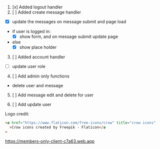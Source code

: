 1. [x] Added logout handler
2. [ ] Added create message handler

- [x] update the messages on message submit and page load

- if user is logged in:
  - [x] show form, and on message submit update page
- else
  - [x] show place holder

3. [ ] Added account handler

- [ ] update user role

4. [ ] Add admin only functions

- delete user and message

5. [ ] Add message edit and delete for user

6. [ ] Add update user

Logo credit:

```html
<a href="https://www.flaticon.com/free-icons/crow" title="crow icons"
  >Crow icons created by Freepik - Flaticon</a
>
```

https://members-only-client-c7a63.web.app
